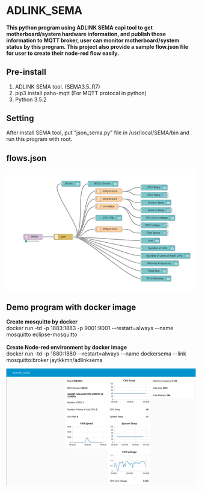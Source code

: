 # ADLINK_SEMA
#### This python program using ADLINK SEMA eapi tool to get motherboard/system hardware information, and publish those information to MQTT broker, user can monitor motherboard/system status by this program. This project also provide a sample flow.json file for user to create their node-red flow easily.

## Pre-install
1. ADLINK SEMA tool. (SEMA3.5_R7)
2. pip3 install paho-mqtt (For MQTT protocal in python)
3. Python 3.5.2

## Setting
After install SEMA tool, put "json_sema.py" file in /usr/local/SEMA/bin and run this program with root.

## flows.json
![image](https://github.com/jaytkkmn/ADLINK_SEMA/blob/master/flow.png)

## Demo program with docker image
**Create mosquitto by docker** <br>
docker run -td -p 1883:1883 -p 9001:9001 --restart=always --name mosquitto eclipse-mosquitto <br><br>
**Create Node-red environment by docker image** <br>
docker run -td -p 1880:1880 --restart=always --name dockersema --link mosquitto:broker jaytkkmn/adlinksema

![image](https://github.com/jaytkkmn/ADLINK_SEMA/blob/master/SEMA.png)

